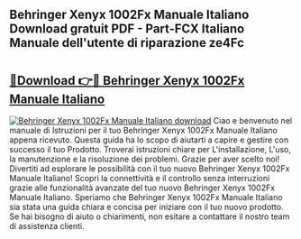 ## Behringer Xenyx 1002Fx Manuale Italiano Download gratuit PDF - Part-FCX Italiano Manuale dell'utente di riparazione ze4Fc

# <h2><a href="http://df9zohu.blite.top/?on=Behringer+Xenyx+1002Fx+Manuale+Italiano">🔗Download 👉🔴 Behringer Xenyx 1002Fx Manuale Italiano</a></h2>

[![Behringer Xenyx 1002Fx Manuale Italiano download](https://i.imgur.com/lujVjoI.png)](http://df9zohu.blite.top/?on=Behringer+Xenyx+1002Fx+Manuale+Italiano)
Ciao e benvenuto nel manuale di Istruzioni per il tuo Behringer Xenyx 1002Fx Manuale Italiano appena ricevuto. Questa guida ha lo scopo di aiutarti a capire e gestire con successo il tuo Prodotto. Troverai istruzioni chiare per L'installazione, L'uso, la manutenzione e la risoluzione dei problemi. Grazie per aver scelto noi! Divertiti ad esplorare le possibilità con il tuo nuovo Behringer Xenyx 1002Fx Manuale Italiano! Scopri la connettività e il controllo senza interruzioni grazie alle funzionalità avanzate del tuo nuovo Behringer Xenyx 1002Fx Manuale Italiano. Speriamo che Behringer Xenyx 1002Fx Manuale Italiano sia stata una guida chiara e concisa per iniziare con il tuo nuovo prodotto. Se hai bisogno di aiuto o chiarimenti, non esitare a contattare il nostro team di assistenza clienti.

